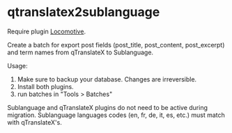 # qtranslatex2sublanguage

Require plugin [Locomotive](https://github.com/reaktivstudios/locomotive).

Create a batch for export post fields (post_title, post_content, post_excerpt) and term names from qTranslateX to Sublanguage.

Usage:
1. Make sure to backup your database. Changes are irreversible.
2. Install both plugins.
3. run batches in "Tools > Batches"

Sublanguage and qTranslateX plugins do not need to be active during migration. Sublanguage languages codes (en, fr, de, it, es, etc.) must match with qTranslateX's.
